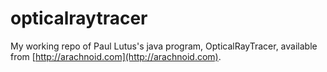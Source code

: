 # opticalraytracer
My working repo of Paul Lutus's java program, OpticalRayTracer, available from [http://arachnoid.com](http://arachnoid.com).
